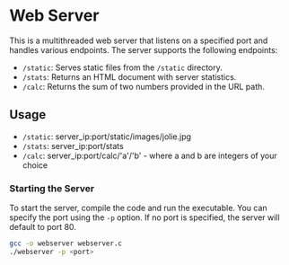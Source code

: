 # Web Server

This is a multithreaded web server that listens on a specified port and handles various endpoints. The server supports the following endpoints:

- `/static`: Serves static files from the `/static` directory.
- `/stats`: Returns an HTML document with server statistics.
- `/calc`: Returns the sum of two numbers provided in the URL path.

## Usage

- `/static`: server_ip:port/static/images/jolie.jpg
- `/stats`: server_ip:port/stats
- `/calc`: server_ip:port/calc/'a'/'b' - where a and b are integers of your choice

### Starting the Server

To start the server, compile the code and run the executable. You can specify the port using the `-p` option. If no port is specified, the server will default to port 80.

```sh
gcc -o webserver webserver.c
./webserver -p <port>
